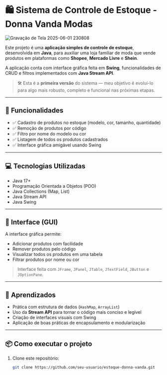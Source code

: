 # 🛍️ Sistema de Controle de Estoque - Donna Vanda Modas

![Gravação de Tela 2025-06-01 230808](https://github.com/user-attachments/assets/7b5d6e4d-b83b-4074-9501-632980d2142c)

Este projeto é uma **aplicação simples de controle de estoque**, desenvolvida em **Java**, para auxiliar uma loja familiar de moda que vende produtos em plataformas como **Shopee**, **Mercado Livre** e **Shein**.

A aplicação conta com interface gráfica feita em **Swing**, funcionalidades de CRUD e filtros implementados com **Java Stream API**.

> 🛠️ Esta é a **primeira versão** do sistema — meu objetivo é evoluí-lo para algo mais robusto, completo e funcional nas próximas etapas.

---

## 🚀 Funcionalidades

- ✅ Cadastro de produtos no estoque (modelo, cor, tamanho, quantidade)
- ✅ Remoção de produtos por código
- ✅ Filtro por nome do modelo ou cor
- ✅ Listagem de todos os produtos cadastrados
- ✅ Interface gráfica amigável usando Swing

---

## 💻 Tecnologias Utilizadas

- Java 17+
- Programação Orientada a Objetos (POO)
- Java Collections (Map, List)
- Java Stream API
- Java Swing

---

## 📸 Interface (GUI)

A interface gráfica permite:

- Adicionar produtos com facilidade
- Remover produtos pelo código
- Visualizar todos os produtos em uma tabela
- Filtrar produtos por nome ou cor

> Interface feita com `JFrame`, `JPanel`, `JTable`, `JTextField`, `JButton` e `JOptionPane`.

---

## 🧠 Aprendizados

- Prática com estrutura de dados (`HashMap`, `ArrayList`)
- Uso da **Stream API** para tornar o código mais conciso e legível
- Criação de interfaces visuais com Swing
- Aplicação de boas práticas de encapsulamento e modularização

---

## 📦 Como executar o projeto

1. Clone este repositório:
   ```bash
   git clone https://github.com/seu-usuario/estoque-donna-vanda.git
